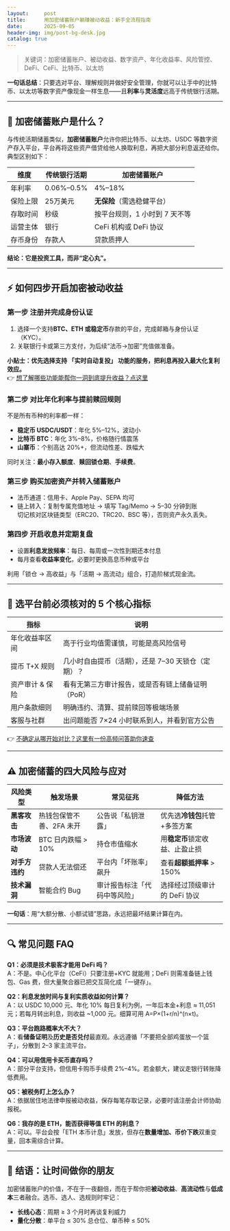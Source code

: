 ```yaml
---
layout:     post
title:      用加密储蓄账户躺赚被动收益：新手全流程指南
date:       2025-09-05
header-img: img/post-bg-desk.jpg
catalog: true
---
```


> 关键词：加密储蓄账户、被动收益、数字资产、年化收益率、风险管控、DeFi、CeFi、比特币、以太坊

**一句话总结**：只要选对平台、理解规则并做好安全管理，你就可以让手中的比特币、以太坊等数字资产像现金一样生息——且**利率**与**灵活度**远高于传统银行活期。

---

## 🌱 加密储蓄账户是什么？

与传统活期储蓄类似，**加密储蓄账户**允许你把比特币、以太坊、USDC 等数字资产存入平台，平台再将这些资产借贷给他人换取利息，再把大部分利息返还给你。典型区别如下：

| 维度 | 传统银行活期 | 加密储蓄账户 |
|---|---|---|
| 年利率 | 0.06%–0.5% | 4%–18% |
| 保险上限 | 25万美元 | **无保险**（需选稳健平台） |
| 存取时间 | 秒级 | 按平台规则，1 小时到 7 天不等 |
| 运营主体 | 银行 | CeFi 机构或 DeFi 协议 |
| 存币身份 | 存款人 | 贷款质押人 |

**结论：它是投资工具，而非“定心丸”。**

---

## ⚡ 如何四步开启加密被动收益

### 第一步 注册并完成身份认证

1. 选择一个支持**BTC、ETH 或稳定币**存款的平台，完成邮箱与身份认证（KYC）。
2. 关联银行卡或第三方支付，为后续“法币→加密”充值做准备。

**小贴士：优先选择支持 **「实时自动复投」** 功能的服务，把利息再投入最大化复利效应。**  
👉 [想了解哪些功能能帮你一洞到底提升收益？点这里](https://okxdog.com/)

### 第二步 对比年化利率与提前赎回规则

不是所有币种的利率都一样：  
- **稳定币 USDC/USDT**：年化 5%–12%，波动小  
- **比特币 BTC**：年化 3%–8%，价格随行情震荡  
- **山寨币**：个别高达 20%+，但流动性差、跌幅大

同时关注：**最小存入额度**、**赎回锁仓期**、**手续费**。

### 第三步 购买加密资产并转入储蓄账户

- 法币通道：信用卡、Apple Pay、SEPA 均可  
- 链上转入：复制专属充值地址 → 填写 Tag/Memo → 5–30 分钟到账  
切记核对区块链类型（ERC20、TRC20、BSC 等），否则资产永久丢失。

### 第四步 开启收息并定期复盘

- 设置**利息发放频率**：每日、每周或一次性到期还本付息  
- 每月查看**收益率变化**，必要时更换高息币种或平台

利用「锁仓 → 高收益」与「活期 → 高流动」组合，打造阶梯式现金流。

---

## 🎯 选平台前必须核对的 5 个核心指标

| 指标 | 说明 |
|---|---|
| 年化收益率区间 | 高于行业均值需谨慎，可能是高风险信号 |
| 提币 T+X 规则 | 几小时自由提币（活期），还是 7–30 天锁仓（定期）？ |
| 资产审计 & 保险 | 看有无第三方审计报告，或是否有链上储备证明（PoR） |
| 用户条款细则 | 明确违约、清算、提前赎回等极端场景 |
| 客服与社群 | 出问题能否 7×24 小时联系到人，并看到官方公告 |

👉 [不确定从哪开始对比？这里有一份高频问答助你速查](https://okxdog.com/)

---

## ⚠️ 加密储蓄的四大风险与应对

| 风险类型 | 触发场景 | 常见征兆 | 降低方法 |
|---|---|---|---|
| **黑客攻击** | 热钱包保管不善、2FA 未开 | 公告说「私钥泄露」 | 优先选**冷钱包**托管+多签方案 |
| **市场波动** | BTC 日内跌幅 > 10% | 持仓市值缩水 | 用**稳定币**锁定收益、止盈止损 |
| **对手方违约** | 贷款人无法偿还 | 平台内「坏账率」飙升 | 查看**超额抵押率** > 150% |
| **技术漏洞** | 智能合约 Bug | 审计报告标注「代码中等风险」 | 选择经过顶级审计的 DeFi 协议 |

**一句话**：用“大额分散、小额试错”思路，永远把最坏结果计算在内。

---

## 🔍 常见问题 FAQ

**Q1：必须是技术极客才能用 DeFi 吗？**  
A：不是。中心化平台（CeFi）只要注册+KYC 就能用；DeFi 则需准备链上钱包、Gas 费，但大量聚合器已把交互简化成「一键存」。

**Q2：利息发放时间与复利实质收益如何计算？**  
A：以 USDC 10,000 元、年化 10% 每日复利为例，一年后本金+利息 ≈ 11,051 元；若每月转出利息，则收益 ~1,000 元。细算可用 A=P×(1+r/n)^(n×t)。

**Q3：平台跑路概率大不大？**  
A：看**储备证明**及**历史是否兑付**最直观。永远遵循「不要把全部鸡蛋放一个篮子」，分散到 2–3 家主流平台。

**Q4：可以用信用卡买币直存吗？**  
A：部分平台支持，但信用卡购币手续费 2%–4%。若金额大，建议走银行转账降低费用。

**Q5：被税务盯上怎么办？**  
A：依据居住地法律申报被动收益，保存每笔存取记录，必要时请注册会计师协助报税。

**Q6：我存的是 ETH，能否获得等值 ETH 的利息？**  
A：可以。平台会按「ETH 本币计息」发放，但存在**数量增加、币价下跌**双重变量，回本需综合计算。

---

## 🧭 结语：让时间做你的朋友

加密储蓄账户的价值，不在于一夜翻倍，而在于帮你把**被动收益**、**高流动性**与**低成本**三者融合。选币、选人、选规则时牢记：

- **长线心态**：周期 ≥ 3 个月时再谈复利威力  
- **量化分散**：单平台 ≤ 30% 总仓位、单币种 ≤ 50%